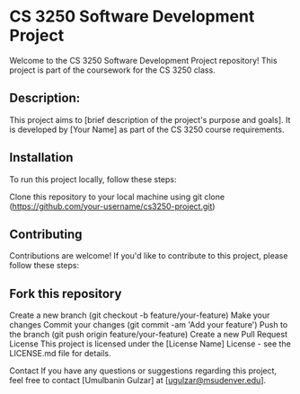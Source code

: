 # CS 3250 Software Development Project
Welcome to the CS 3250 Software Development Project repository! This project is part of the coursework for the CS 3250 class. 

## Description: 
This project aims to [brief description of the project's purpose and goals]. It is developed by [Your Name] as part of the CS 3250 course requirements.

## Installation
To run this project locally, follow these steps:

Clone this repository to your local machine using git clone (https://github.com/your-username/cs3250-project.git)

## Contributing
Contributions are welcome! If you'd like to contribute to this project, please follow these steps:

## Fork this repository
Create a new branch (git checkout -b feature/your-feature)
Make your changes
Commit your changes (git commit -am 'Add your feature')
Push to the branch (git push origin feature/your-feature)
Create a new Pull Request
License
This project is licensed under the [License Name] License - see the LICENSE.md file for details.

Contact
If you have any questions or suggestions regarding this project, feel free to contact [Umulbanin Gulzar] at [ugulzar@msudenver.edu].
